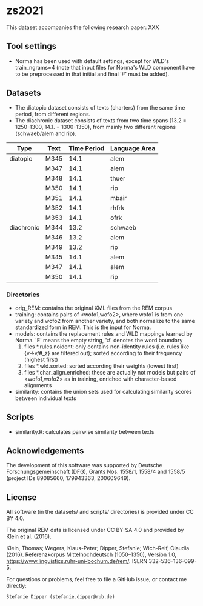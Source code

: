 # zs2021

This dataset accompanies the following research paper: XXX


## Tool settings

* Norma has been used with default settings, except for WLD's train_ngrams=4 (note that input files for Norma's WLD component have to be preprocessed in that initial and final '#' must be added).

## Datasets

* The diatopic dataset consists of texts (charters) from the same time period, from different regions.
* The diachronic dataset consists of texts from two time spans (13.2 = 1250-1300, 14.1. = 1300-1350), from mainly two different regions (schwaeb/alem and rip).


Type      | Text | Time Period | Language Area
----------|---------|------------|---------------
diatopic  | M345 | 14.1 | alem
&nbsp; 	  | M347 | 14.1 | alem
&nbsp; 	  | M348 | 14.1 | thuer
&nbsp; 	  | M350 | 14.1 | rip
&nbsp;	  | M351 | 14.1 | mbair
&nbsp;	  | M352 | 14.1 | rhfrk
&nbsp;	  | M353 | 14.1 | ofrk
diachronic | M344 | 13.2 | schwaeb 
&nbsp;	   | M346 | 13.2 | alem
&nbsp;	   | M349 | 13.2 | rip
&nbsp;     | M345 | 14.1 | alem
&nbsp;	   | M347 | 14.1 | alem
&nbsp;	   | M350 | 14.1 | rip


### Directories

* orig_REM: contains the original XML files from the REM corpus
* training: contains pairs of <wofo1,wofo2>, where wofo1 is from one variety and wofo2 from another variety, and both normalize to the same standardized form in REM. This is the input for Norma.
* models: contains the replacement rules and WLD mappings learned by Norma. 'E' means the empty string, '#' denotes the word boundary
  1. files *.rules.noident: only contains non-identity rules (i.e. rules like {v->v/#_z} are filtered out); sorted according to their frequency (highest first)
  1. files *.wld.sorted: sorted according their weights (lowest first)
  1. files *.char_align.enriched: these are actually not models but pairs of <wofo1,wofo2> as in training, enriched with character-based alignments
* similarity: contains the union sets used for calculating similarity scores between individual texts


## Scripts

* similarity.R: calculates pairwise similarity between texts

## Acknowledgements

The development of this software was supported by Deutsche Forschungsgemeinschaft (DFG), Grants Nos. 1558/1, 1558/4 and 1558/5 (project IDs 89085660, 179943363, 200609649).

## License

All software (in the datasets/ and scripts/ directories) is provided under CC BY 4.0.

The original REM data is licensed under CC BY-SA 4.0 and provided by Klein et al. (2016).

Klein, Thomas; Wegera, Klaus-Peter; Dipper, Stefanie; Wich-Reif, Claudia (2016). Referenzkorpus Mittelhochdeutsch (1050–1350), Version 1.0, https://www.linguistics.ruhr-uni-bochum.de/rem/. ISLRN 332-536-136-099-5.

For questions or problems, feel free to file a GitHub issue, or contact me directly:

    Stefanie Dipper (stefanie.dipper@rub.de)

